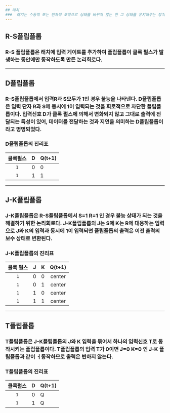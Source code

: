 ```yaml
---
## 래치
###  래치는 수동적 또는 전자적 조작으로 상태를 바꾸지 않는 한 그 상태를 유지해주는 장치,회로 따라서 래치는 주어진 상태를 보관할 수 있도록 NAND게이트 또는 NOR게이트를 이용하여 회로를 구성한다. 논리회로로 구성되었기 때문에 논리회로에 준하는 빠른 속도로 동작한다. 그리고 이 래치는 플립플롭으로 활용한다.
---
```

## R-S플립플롭
### R-S 플립플롭은 래치에 입력 게이트를 추가하여 플립플롭이 클록 펄스가 발생하는 동안에만 동작하도록 만든 논리회로다.
---
## D플립플롭
### R-S플립플롭에서 입력R과 S모두가 1인 경우 불능을 나타낸다. D플립플롭은 입력 단자 R과 S에 동시에 1이 입력되는 것을 회로적으로 차단한 플립플롭이다. 입력신호 D가 클록 펄스에 의해서 변화되지 않고 그대로 출력에 전달되는 특성이 있어, 데이터를 전달하는 것과 지연을 의미하는 D플립플롭이라고 명명되었다.
### D플립플롭의 진리표
| 클록펄스 |  D | Q(t+1)| 
| :----:  |  :----:  | :----  | 
|`1`|   0   | 0 | 
|`1`| 1  | 1 | 
---
## J-K플립플롭
### J-K플립플롭은 R-S플립플롭에서 S=1 R=1 인 경우 불능 상태가 되는 것을 해결하기 위한 논리회로다. J-K플립플롭의 J는 S에 K는 R에 대응하는 입력으로 J와 K의 입력과 동시에 1이 입력되면 플립플롭의 출력은 이전 출력의 보수 상태로 변환된다.   
### J-K플립플롭의 진리표
| 클록 펄스 |  J  | K |  Q(t+1) |
| :----:  |  :----:  | :----  | :----: | 
|`1`|   0   |  0 | center | Q|
|`1`|  0  |  1  | center |  0 |
|`1`| 1 | 0  | center | 1 |
|`1`|1| 1  | center | Q|
---
## T플립플롭
### T플립플롭은 J-K플립플롭의 J와 K 입력을 묶어서 하나의 입력신호 T로 동작시키는 플립플롭이다. T플립플롭의 입력 T가 0이면 J=0 K=0 인 J-K 플립플롭과 같이 ㅓ동작하므로 출력은 변하지 않는다.
### T플립플롭의 진리표
| 클록펄스 |  D | Q(t+1)| 
| :----:  |  :----:  | :----  | 
|`1`|   0   |Q| 
|`1`| 1  | Q| 
